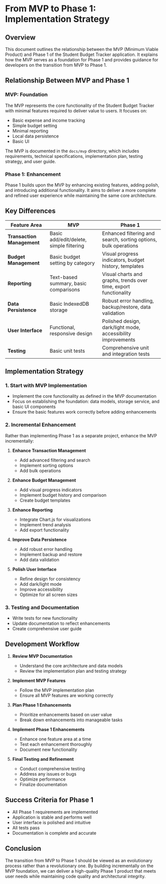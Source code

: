 # From MVP to Phase 1: Implementation Strategy

## Overview
This document outlines the relationship between the MVP (Minimum Viable Product) and Phase 1 of the Student Budget Tracker application. It explains how the MVP serves as a foundation for Phase 1 and provides guidance for developers on the transition from MVP to Phase 1.

## Relationship Between MVP and Phase 1

### MVP: Foundation
The MVP represents the core functionality of the Student Budget Tracker with minimal features required to deliver value to users. It focuses on:
- Basic expense and income tracking
- Simple budget setting
- Minimal reporting
- Local data persistence
- Basic UI

The MVP is documented in the `docs/mvp` directory, which includes requirements, technical specifications, implementation plan, testing strategy, and user guide.

### Phase 1: Enhancement
Phase 1 builds upon the MVP by enhancing existing features, adding polish, and introducing additional functionality. It aims to deliver a more complete and refined user experience while maintaining the same core architecture.

## Key Differences

| Feature Area | MVP | Phase 1 |
|--------------|-----|---------|
| **Transaction Management** | Basic add/edit/delete, simple filtering | Enhanced filtering and search, sorting options, bulk operations |
| **Budget Management** | Basic budget setting by category | Visual progress indicators, budget history, templates |
| **Reporting** | Text-based summary, basic comparisons | Visual charts and graphs, trends over time, export functionality |
| **Data Persistence** | Basic IndexedDB storage | Robust error handling, backup/restore, data validation |
| **User Interface** | Functional, responsive design | Polished design, dark/light mode, accessibility improvements |
| **Testing** | Basic unit tests | Comprehensive unit and integration tests |

## Implementation Strategy

### 1. Start with MVP Implementation
- Implement the core functionality as defined in the MVP documentation
- Focus on establishing the foundation: data models, storage service, and basic UI components
- Ensure the basic features work correctly before adding enhancements

### 2. Incremental Enhancement
Rather than implementing Phase 1 as a separate project, enhance the MVP incrementally:

1. **Enhance Transaction Management**
   - Add advanced filtering and search
   - Implement sorting options
   - Add bulk operations

2. **Enhance Budget Management**
   - Add visual progress indicators
   - Implement budget history and comparison
   - Create budget templates

3. **Enhance Reporting**
   - Integrate Chart.js for visualizations
   - Implement trend analysis
   - Add export functionality

4. **Improve Data Persistence**
   - Add robust error handling
   - Implement backup and restore
   - Add data validation

5. **Polish User Interface**
   - Refine design for consistency
   - Add dark/light mode
   - Improve accessibility
   - Optimize for all screen sizes

### 3. Testing and Documentation
- Write tests for new functionality
- Update documentation to reflect enhancements
- Create comprehensive user guide

## Development Workflow

1. **Review MVP Documentation**
   - Understand the core architecture and data models
   - Review the implementation plan and testing strategy

2. **Implement MVP Features**
   - Follow the MVP implementation plan
   - Ensure all MVP features are working correctly

3. **Plan Phase 1 Enhancements**
   - Prioritize enhancements based on user value
   - Break down enhancements into manageable tasks

4. **Implement Phase 1 Enhancements**
   - Enhance one feature area at a time
   - Test each enhancement thoroughly
   - Document new functionality

5. **Final Testing and Refinement**
   - Conduct comprehensive testing
   - Address any issues or bugs
   - Optimize performance
   - Finalize documentation

## Success Criteria for Phase 1
- All Phase 1 requirements are implemented
- Application is stable and performs well
- User interface is polished and intuitive
- All tests pass
- Documentation is complete and accurate

## Conclusion
The transition from MVP to Phase 1 should be viewed as an evolutionary process rather than a revolutionary one. By building incrementally on the MVP foundation, we can deliver a high-quality Phase 1 product that meets user needs while maintaining code quality and architectural integrity.

